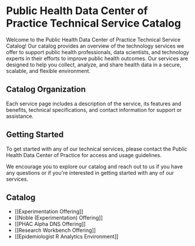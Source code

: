 # Public Health Data Center of Practice Technical Service Catalog

Welcome to the Public Health Data Center of Practice Technical Service Catalog! Our catalog provides an overview of the technology services we offer to support public health professionals, data scientists, and technology experts in their efforts to improve public health outcomes. Our services are designed to help you collect, analyze, and share health data in a secure, scalable, and flexible environment.

## Catalog Organization

Each service page includes a description of the service, its features and benefits, technical specifications, and contact information for support or assistance.

## Getting Started

To get started with any of our technical services, please contact the Public Health Data Center of Practice for access and usage guidelines.

We encourage you to explore our catalog and reach out to us if you have any questions or if you're interested in getting started with any of our services.


## Catalog 

* [[Experimentation Offering]]
* [[Noble (Experimentation) Offering]]
* [[PHAC Alpha DNS Offering]]
* [[Research Workbench Offering]]
* [[Epidemiologist R Analytics Environment]]